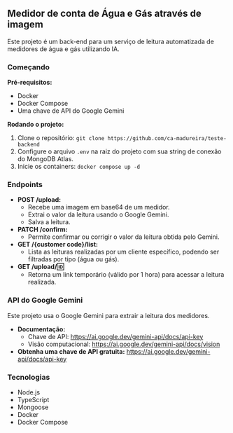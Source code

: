## Medidor de conta de Água e Gás através de imagem

Este projeto é um back-end para um serviço de leitura automatizada de medidores de água e gás utilizando IA. 

###  Começando

**Pré-requisitos:**

* Docker
* Docker Compose
* Uma chave de API do Google Gemini 

**Rodando o projeto:**

1. Clone o repositório: `git clone https://github.com/ca-madureira/teste-backend`
2. Configure o arquivo `.env` na raiz do projeto com sua string de conexão do MongoDB Atlas.
3. Inicie os containers: `docker compose up -d`

###  Endpoints

* **POST /upload:**
    * Recebe uma imagem em base64 de um medidor.
    * Extrai o valor da leitura usando o Google Gemini.
    * Salva a leitura.
* **PATCH /confirm:**
    * Permite confirmar ou corrigir o valor da leitura obtida pelo Gemini.
* **GET /{customer code}/list:**
    * Lista as leituras realizadas por um cliente específico, podendo ser filtradas por tipo (água ou gás).
* **GET /upload/:id:**
    * Retorna um link temporário (válido por 1 hora) para acessar a leitura realizada. 


###  API do Google Gemini

Este projeto usa o Google Gemini para extrair a leitura dos medidores. 

* **Documentação:**
    * Chave de API: https://ai.google.dev/gemini-api/docs/api-key
    * Visão computacional: https://ai.google.dev/gemini-api/docs/vision
* **Obtenha uma chave de API gratuita:**  https://ai.google.dev/gemini-api/docs/api-key

### Tecnologias

* Node.js
* TypeScript
* Mongoose
* Docker
* Docker Compose




